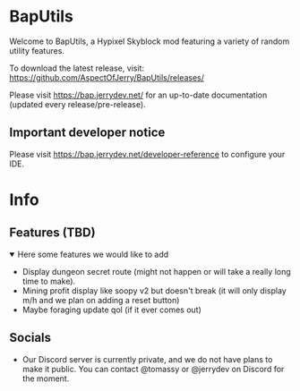 # BapUtils

Welcome to BapUtils, a Hypixel Skyblock mod featuring a variety of random utility features.

To download the latest release, visit: <https://github.com/AspectOfJerry/BapUtils/releases/>

Please visit <https://bap.jerrydev.net/> for an up-to-date documentation (updated every release/pre-release).

## Important developer notice

Please visit <https://bap.jerrydev.net/developer-reference> to configure your IDE.

# Info

## Features (TBD)

<details open>
  <summary>Here some features we would like to add</summary>
  
- Display dungeon secret route (might not happen or will take a really long time to make).
- Mining profit display like soopy v2 but doesn't break (it will only display m/h and we plan on adding a reset button)
- Maybe foraging update qol (if it ever comes out)

## Socials

- Our Discord server is currently private, and we do not have plans to make it public. You can contact @tomassy or
  @jerrydev on Discord for the moment.
